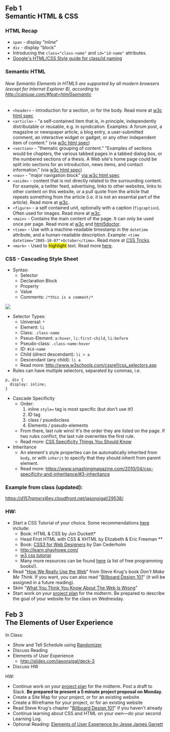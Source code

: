 ## <b>Feb 1<br/> Semantic HTML & CSS</b>

### HTML Recap
* ```span``` - display "inline"
* ```div``` - display "block"
* Introducing the ``class="class-name"`` and ``id="id-name"`` attributes.
* [Google's HTML/CSS Style guide for class/id naming](https://google.github.io/styleguide/htmlcssguide.xml#ID_and_Class_Naming)

### Semantic HTML
###### New Semantic Elements in HTML5 are supported by all modern browsers (except for Internet Explorer 8), according to http://caniuse.com/#feat=html5semantic
* ```<header>``` - introduction for a section, or for the body. Read more at [w3c html spec](https://www.w3.org/html/wg/drafts/html/master/semantics.html#the-body-element)
* ```<article>``` -  "a self-contained item that is, in principle, independently distributable or reusable, e.g. in syndication. Examples: A forum post, a magazine or newspaper article, a blog entry, a user-submitted comment, an interactive widget or gadget, or any other independent item of content." (via [w3c html spec](https://www.w3.org/html/wg/drafts/html/master/semantics.html#the-article-element))
* ```<section>``` - "thematic grouping of content." "Examples of sections would be chapters, the various tabbed pages in a tabbed dialog box, or the numbered sections of a thesis. A Web site's home page could be split into sections for an introduction, news items, and contact information." (via [w3c html spec](https://www.w3.org/html/wg/drafts/html/master/semantics.html#the-section-element))
* ```<nav>``` - "major navigation block" [via w3c html spec](https://www.w3.org/html/wg/drafts/html/master/semantics.html#the-nav-element)
* ```<aside>``` - content that is not directly related to the surrounding content. For example, a twitter feed, advertising, links to other websites, links to other content on this website, or a pull quote from the article that repeats something from the article (i.e. it is not an essential part of the article). Read more at [w3c](https://www.w3.org/html/wg/drafts/html/master/semantics.html#the-aside-element).
* ```<figure>``` - a self contained unit, optionally with a caption (```figcaption```). Often used for images. Read more at [w3c](https://www.w3.org/html/wg/drafts/html/master/semantics.html#the-figure-element).
* ```<main>``` - Contains the main content of the page. It can only be used once per page. Read more at [w3c](https://www.w3.org/html/wg/drafts/html/master/semantics.html#the-main-element) and [html5doctor](http://html5doctor.com/the-main-element/). 
* ```<time>``` - Use with a machine-readable timestamp in the ``datetime`` attribute, and a human-readable description. Example:   ```<time datetime="2005-10-07">October</time>```. Read more at [CSS Tricks](https://css-tricks.com/time-element/).
* ```<mark>``` - Used to <mark>highlight</mark> text. Read more [here](https://developer.mozilla.org/en-US/docs/Web/HTML/Element/mark).

### CSS - Cascading Style Sheet
* Syntax:
    * Selector
    * Declaration Block
    * Property
    * Value
    * Comments: 
```/*this is a comment/*```

![](css_anatomy.png)
* Selector Types:
    * Universal: ```*```
    * Element: ``li``
    * Class: ```.class-name```
    * Pseuo-Element: ``a:hover``, ``li:first-child``, ``li:before``
    * Pseudo-class: ```.class-name:hover```
    * ID: ```#id-name```
    * Child (direct descendant): ``li > a``
    * Descendant (any child): ``li a``
    * Read more: http://www.w3schools.com/cssref/css_selectors.asp
* Rules can have multiple selectors, separated by commas, i.e.

```
p, div {
  display: inline;
}
```
* Cascade Specificity
    * Order:
        1. inline ``style=`` tag is most specific (but don't use it!)
        2. ID tag
        3. class / psuedoclass
        4. Elements / pseudo-elements
    * From there, last rule wins! It's the order they are listed on the page. If two rules conflict, the last rule overwrites the first rule.
    * Read more: [CSS Specificity Things You Should Know](https://www.smashingmagazine.com/2007/07/css-specificity-things-you-should-know/)
* Inheritance
    * An element's style properties can be automatically inherited from ``body``, or with ``inherit`` to specify that they should inherit from parent element.
    * Read more: https://www.smashingmagazine.com/2010/04/css-specificity-and-inheritance/#3-inheritance

### Example from class (updated):
https://d157rqmxrxj6ey.cloudfront.net/jasonsigal/29538/

### HW:
* Start a CSS Tutorial of your choice. Some recommendations [here](../readings_resources.html) include:
    * Book: HTML & CSS by Jon Duckett*
    * Head First HTML with CSS & XHTML by Elizabeth & Eric Freeman **
    * Book: [CSS3 for Web Designers](http://www.abookapart.com/products/css3-for-web-designers) by Dan Cederholm
    * http://learn.shayhowe.com/
    * [w3 css tutorial](http://www.w3schools.com/css/default.asp)
    * Many more resources can be found [here](https://github.com/vhf/free-programming-books/blob/master/free-programming-books.md#html--css) (a list of free programming books!).
* Read "[How We Really Use the Web](http://www.sensible.com/chapter.html)" from Steve Krug's book <i>Don't Make Me Think</i>. If you want, you can also read "[Billboard Design 101](http://www.pcworld.com/article/137231/article.html)" (it will be assigned in a future reading).
* Skim "[What You Think You Know About The Web Is Wrong](http://time.com/12933/what-you-think-you-know-about-the-web-is-wrong/)"
* Start work on your [project plan](../assignments/project_plan.html) for the midterm. Be prepared to describe the goal of your website for the class on Wednesday.


## <b>Feb 3<br/>The Elements of User Experience</b>

In Class:
* Show and Tell Schedule using [Randomizer](http://shiffman.github.io/randomizer/)
* Discuss Reading
* Elements of User Experience
    * http://slides.com/jasonsigal/deck-3
* Discuss HW

HW: 
* Continue work on your [project plan](../assignments/project_plan.html) for the midterm. Post a draft to Slack. **Be prepared to present a 5 minute project proposal on Monday**.
* Create a Site Map for your project, or for an existing website
* Create a Wireframe for your project, or for an existing website
* Read Steve Krug's chapter "[Billboard Design 101](http://www.pcworld.com/article/137231/article.html)" if you haven't already
* Continue learning about CSS and HTML on your own—do your second Learning Log.
* Optional Reading: [Elements of User Experience by Jesse James Garrett](http://www.jjg.net/elements/)